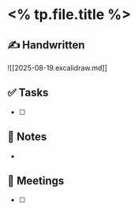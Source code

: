 # <% tp.file.title %>

## ✍️ Handwritten
![[2025-08-19.excalidraw.md]]



## ✅ Tasks
- [ ]

## 📝 Notes
-

## 📅 Meetings
- [ ]